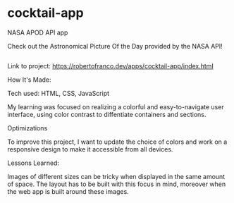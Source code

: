 # cocktail-app

NASA APOD API app

Check out the Astronomical Picture Of the Day provided by the NASA API!

<a href="https://robertofranco.dev/apps/cocktail-app/index.html"><img scr="https://robertofranco.dev/src/img/apps/cocktail.png" /></a>

Link to project: https://robertofranco.dev/apps/cocktail-app/index.html

How It's Made:

Tech used: HTML, CSS, JavaScript

My learning was focused on realizing a colorful and easy-to-navigate user interface, using color contrast to diffentiate containers and sections.

Optimizations

To improve this project, I want to update the choice of colors and work on a responsive design to make it accessible from all devices.

Lessons Learned:

Images of different sizes can be tricky when displayed in the same amount of space. The layout has to be built with this focus in mind, moreover when the web app is built around these images.
